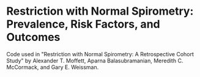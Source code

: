 # Restriction with Normal Spirometry: Prevalence, Risk Factors, and Outcomes
Code used in "Restriction with Normal Spirometry: A Retrospective Cohort Study" by Alexander T. Moffett,  Aparna Balasubramanian, Meredith C. McCormack, and Gary E. Weissman.
